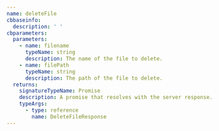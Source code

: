 ```yaml
---
name: deleteFile
cbbaseinfo:
  description: ' '
cbparameters:
  parameters:
    - name: filename
      typeName: string
      description: The name of the file to delete.
    - name: filePath
      typeName: string
      description: The path of the file to delete.
  returns:
    signatureTypeName: Promise
    description: A promise that resolves with the server response.
    typeArgs:
      - type: reference
        name: DeleteFileResponse
---
```

<CBBaseInfo/> 
 <CBParameters/>